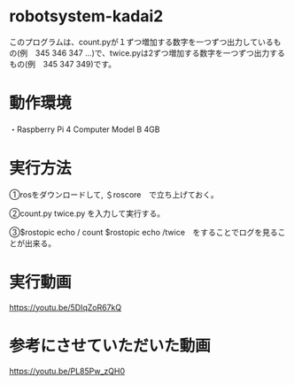 # robotsystem-kadai2

このプログラムは、count.pyが１ずつ増加する数字を一つずつ出力しているもの(例　345 346 347 ...)で、twice.pyは2ずつ増加する数字を一つずつ出力するもの(例　345 347 349)です。



# 動作環境

・Raspberry Pi 4 Computer Model B 4GB



# 実行方法

①rosをダウンロードして, ＄roscore　で立ち上げておく。

②count.py  twice.py を入力して実行する。

③$rostopic echo / count      $rostopic echo /twice　をすることでログを見ることが出来る。

# 実行動画

https://youtu.be/5DIqZoR67kQ



# 参考にさせていただいた動画

https://youtu.be/PL85Pw_zQH0



